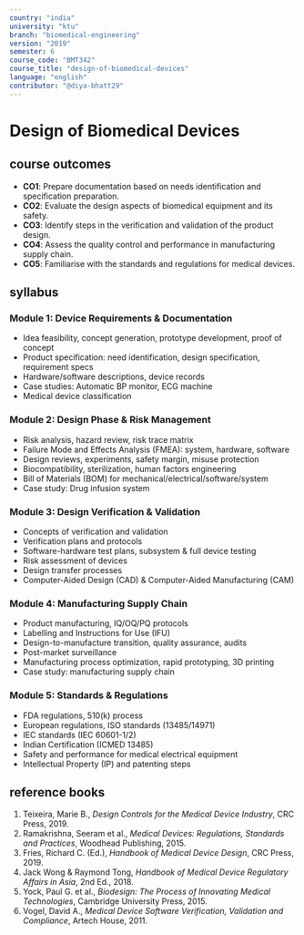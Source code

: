 ```yaml
---
country: "india"
university: "ktu"
branch: "biomedical-engineering"
version: "2019"
semester: 6
course_code: "BMT342"
course_title: "design-of-biomedical-devices"
language: "english"
contributor: "@diya-bhatt29"
---
```


# Design of Biomedical Devices

## course outcomes

- **CO1**: Prepare documentation based on needs identification and specification preparation.  
- **CO2**: Evaluate the design aspects of biomedical equipment and its safety.  
- **CO3**: Identify steps in the verification and validation of the product design.  
- **CO4**: Assess the quality control and performance in manufacturing supply chain.  
- **CO5**: Familiarise with the standards and regulations for medical devices.

## syllabus

### Module 1: Device Requirements & Documentation

- Idea feasibility, concept generation, prototype development, proof of concept  
- Product specification: need identification, design specification, requirement specs  
- Hardware/software descriptions, device records  
- Case studies: Automatic BP monitor, ECG machine  
- Medical device classification

### Module 2: Design Phase & Risk Management

- Risk analysis, hazard review, risk trace matrix  
- Failure Mode and Effects Analysis (FMEA): system, hardware, software  
- Design reviews, experiments, safety margin, misuse protection  
- Biocompatibility, sterilization, human factors engineering  
- Bill of Materials (BOM) for mechanical/electrical/software/system  
- Case study: Drug infusion system

### Module 3: Design Verification & Validation

- Concepts of verification and validation  
- Verification plans and protocols  
- Software-hardware test plans, subsystem & full device testing  
- Risk assessment of devices  
- Design transfer processes  
- Computer-Aided Design (CAD) & Computer-Aided Manufacturing (CAM)

### Module 4: Manufacturing Supply Chain

- Product manufacturing, IQ/OQ/PQ protocols  
- Labelling and Instructions for Use (IFU)  
- Design-to-manufacture transition, quality assurance, audits  
- Post-market surveillance  
- Manufacturing process optimization, rapid prototyping, 3D printing  
- Case study: manufacturing supply chain

### Module 5: Standards & Regulations

- FDA regulations, 510(k) process  
- European regulations, ISO standards (13485/14971)  
- IEC standards (IEC 60601-1/2)  
- Indian Certification (ICMED 13485)  
- Safety and performance for medical electrical equipment  
- Intellectual Property (IP) and patenting steps

## reference books

1. Teixeira, Marie B., *Design Controls for the Medical Device Industry*, CRC Press, 2019.  
2. Ramakrishna, Seeram et al., *Medical Devices: Regulations, Standards and Practices*, Woodhead Publishing, 2015.  
3. Fries, Richard C. (Ed.), *Handbook of Medical Device Design*, CRC Press, 2019.  
4. Jack Wong & Raymond Tong, *Handbook of Medical Device Regulatory Affairs in Asia*, 2nd Ed., 2018.  
5. Yock, Paul G. et al., *Biodesign: The Process of Innovating Medical Technologies*, Cambridge University Press, 2015.  
6. Vogel, David A., *Medical Device Software Verification, Validation and Compliance*, Artech House, 2011.
